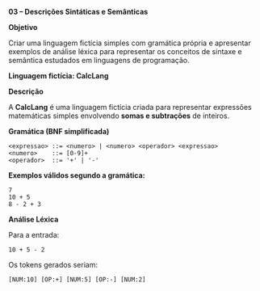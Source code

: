 **03 – Descrições Sintáticas e Semânticas**

**Objetivo**

Criar uma linguagem fictícia simples com gramática própria e apresentar exemplos de análise léxica para representar os conceitos de sintaxe e semântica estudados em linguagens de programação.


**Linguagem fictícia: **CalcLang****

**Descrição**

A **CalcLang** é uma linguagem fictícia criada para representar expressões matemáticas simples envolvendo **somas e subtrações** de inteiros.


**Gramática (BNF simplificada)**

```bnf
<expressao> ::= <numero> | <numero> <operador> <expressao>
<numero>    ::= [0-9]+
<operador>  ::= '+' | '-'
```

**Exemplos válidos segundo a gramática:**
```
7
10 + 5
8 - 2 + 3
```

**Análise Léxica**

Para a entrada:

```
10 + 5 - 2
```

Os tokens gerados seriam:

```
[NUM:10] [OP:+] [NUM:5] [OP:-] [NUM:2]
```
